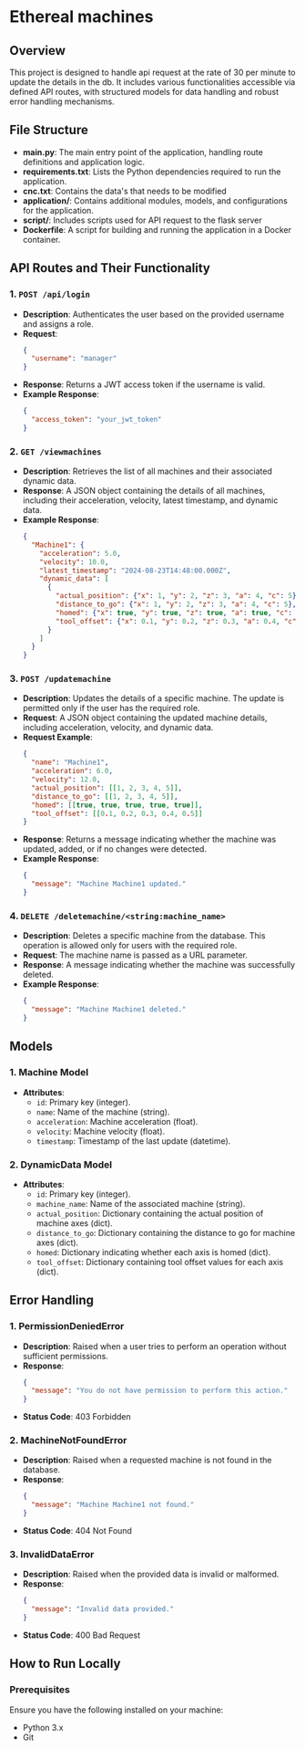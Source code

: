# Ethereal machines

## Overview
This project is designed to handle api request at the rate of 30 per minute to update the details in the db. It includes various functionalities accessible via defined API routes, with structured models for data handling and robust error handling mechanisms.

## File Structure

- **main.py**: The main entry point of the application, handling route definitions and application logic.
- **requirements.txt**: Lists the Python dependencies required to run the application.
- **cnc.txt**: Contains the data's that needs to be modified
- **application/**: Contains additional modules, models, and configurations for the application.
- **script/**: Includes scripts used for API request to the flask server
- **Dockerfile**: A script for building and running the application in a Docker container.
## API Routes and Their Functionality

### 1. **`POST /api/login`**
   - **Description**: Authenticates the user based on the provided username and assigns a role.
   - **Request**:
     ```json
     {
       "username": "manager"
     }
     ```
   - **Response**: Returns a JWT access token if the username is valid.
   - **Example Response**:
     ```json
     {
       "access_token": "your_jwt_token"
     }
     ```

### 2. **`GET /viewmachines`**
   - **Description**: Retrieves the list of all machines and their associated dynamic data.
   - **Response**: A JSON object containing the details of all machines, including their acceleration, velocity, latest timestamp, and dynamic data.
   - **Example Response**:
     ```json
     {
       "Machine1": {
         "acceleration": 5.0,
         "velocity": 10.0,
         "latest_timestamp": "2024-08-23T14:48:00.000Z",
         "dynamic_data": [
           {
             "actual_position": {"x": 1, "y": 2, "z": 3, "a": 4, "c": 5},
             "distance_to_go": {"x": 1, "y": 2, "z": 3, "a": 4, "c": 5},
             "homed": {"x": true, "y": true, "z": true, "a": true, "c": true},
             "tool_offset": {"x": 0.1, "y": 0.2, "z": 0.3, "a": 0.4, "c": 0.5}
           }
         ]
       }
     }
     ```

### 3. **`POST /updatemachine`**
   - **Description**: Updates the details of a specific machine. The update is permitted only if the user has the required role.
   - **Request**: A JSON object containing the updated machine details, including acceleration, velocity, and dynamic data.
   - **Request Example**:
     ```json
     {
       "name": "Machine1",
       "acceleration": 6.0,
       "velocity": 12.0,
       "actual_position": [[1, 2, 3, 4, 5]],
       "distance_to_go": [[1, 2, 3, 4, 5]],
       "homed": [[true, true, true, true, true]],
       "tool_offset": [[0.1, 0.2, 0.3, 0.4, 0.5]]
     }
     ```
   - **Response**: Returns a message indicating whether the machine was updated, added, or if no changes were detected.
   - **Example Response**:
     ```json
     {
       "message": "Machine Machine1 updated."
     }
     ```

### 4. **`DELETE /deletemachine/<string:machine_name>`**
   - **Description**: Deletes a specific machine from the database. This operation is allowed only for users with the required role.
   - **Request**: The machine name is passed as a URL parameter.
   - **Response**: A message indicating whether the machine was successfully deleted.
   - **Example Response**:
     ```json
     {
       "message": "Machine Machine1 deleted."
     }
     ```

## Models

### 1. **Machine Model**
   - **Attributes**:
     - `id`: Primary key (integer).
     - `name`: Name of the machine (string).
     - `acceleration`: Machine acceleration (float).
     - `velocity`: Machine velocity (float).
     - `timestamp`: Timestamp of the last update (datetime).

### 2. **DynamicData Model**
   - **Attributes**:
     - `id`: Primary key (integer).
     - `machine_name`: Name of the associated machine (string).
     - `actual_position`: Dictionary containing the actual position of machine axes (dict).
     - `distance_to_go`: Dictionary containing the distance to go for machine axes (dict).
     - `homed`: Dictionary indicating whether each axis is homed (dict).
     - `tool_offset`: Dictionary containing tool offset values for each axis (dict).

## Error Handling

### 1. **PermissionDeniedError**
   - **Description**: Raised when a user tries to perform an operation without sufficient permissions.
   - **Response**: 
     ```json
     {
       "message": "You do not have permission to perform this action."
     }
     ```
   - **Status Code**: 403 Forbidden

### 2. **MachineNotFoundError**
   - **Description**: Raised when a requested machine is not found in the database.
   - **Response**: 
     ```json
     {
       "message": "Machine Machine1 not found."
     }
     ```
   - **Status Code**: 404 Not Found

### 3. **InvalidDataError**
   - **Description**: Raised when the provided data is invalid or malformed.
   - **Response**: 
     ```json
     {
       "message": "Invalid data provided."
     }
     ```
   - **Status Code**: 400 Bad Request

## How to Run Locally

### Prerequisites
Ensure you have the following installed on your machine:
- Python 3.x
- Git

